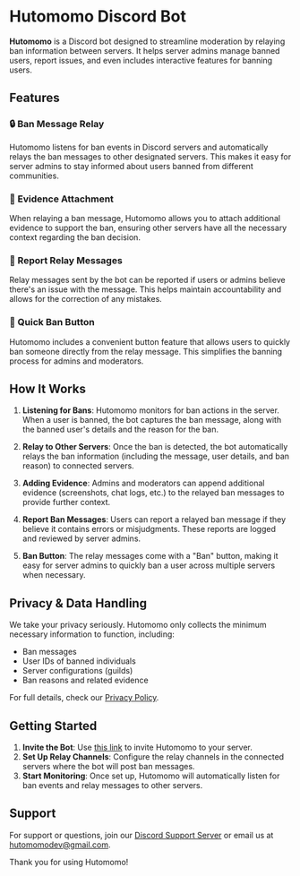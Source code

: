 # Hutomomo Discord Bot

**Hutomomo** is a Discord bot designed to streamline moderation by relaying ban information between servers. It helps server admins manage banned users, report issues, and even includes interactive features for banning users.

## Features

### 🔒 Ban Message Relay
Hutomomo listens for ban events in Discord servers and automatically relays the ban messages to other designated servers. This makes it easy for server admins to stay informed about users banned from different communities.

### 📜 Evidence Attachment
When relaying a ban message, Hutomomo allows you to attach additional evidence to support the ban, ensuring other servers have all the necessary context regarding the ban decision.

### 🚩 Report Relay Messages
Relay messages sent by the bot can be reported if users or admins believe there's an issue with the message. This helps maintain accountability and allows for the correction of any mistakes.

### 🔘 Quick Ban Button
Hutomomo includes a convenient button feature that allows users to quickly ban someone directly from the relay message. This simplifies the banning process for admins and moderators.

## How It Works

1. **Listening for Bans**: Hutomomo monitors for ban actions in the server. When a user is banned, the bot captures the ban message, along with the banned user's details and the reason for the ban.
   
2. **Relay to Other Servers**: Once the ban is detected, the bot automatically relays the ban information (including the message, user details, and ban reason) to connected servers.

3. **Adding Evidence**: Admins and moderators can append additional evidence (screenshots, chat logs, etc.) to the relayed ban messages to provide further context.

4. **Report Ban Messages**: Users can report a relayed ban message if they believe it contains errors or misjudgments. These reports are logged and reviewed by server admins.

5. **Ban Button**: The relay messages come with a "Ban" button, making it easy for server admins to quickly ban a user across multiple servers when necessary.

## Privacy & Data Handling

We take your privacy seriously. Hutomomo only collects the minimum necessary information to function, including:
- Ban messages
- User IDs of banned individuals
- Server configurations (guilds)
- Ban reasons and related evidence

For full details, check our [Privacy Policy](./PRIVACY.md).

## Getting Started

1. **Invite the Bot**: Use [this link](https://discord.com/oauth2/authorize?client_id=1245599636073222227) to invite Hutomomo to your server.
2. **Set Up Relay Channels**: Configure the relay channels in the connected servers where the bot will post ban messages.
3. **Start Monitoring**: Once set up, Hutomomo will automatically listen for ban events and relay messages to other servers.

## Support

For support or questions, join our [Discord Support Server](https://discord.gg/XEUBKSSemZ) or email us at [hutomomodev@gmail.com](mailto:hutomomodev@gmail.com).

Thank you for using Hutomomo!
